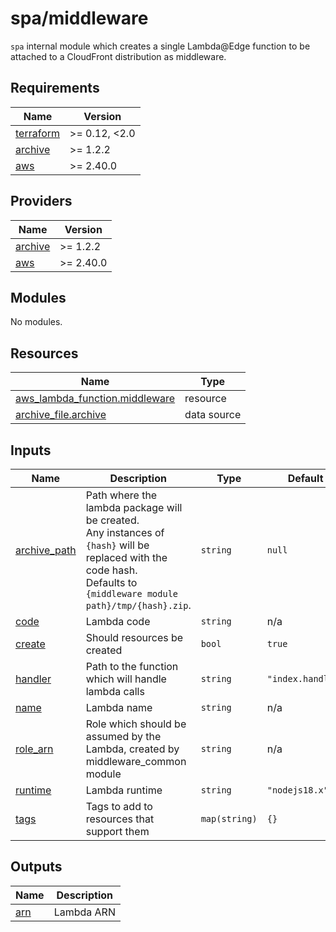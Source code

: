 # spa/middleware

`spa` internal module which creates a single Lambda@Edge function to be attached to a CloudFront distribution as middleware.

<!-- prettier-ignore-start -->
<!-- BEGIN_TF_DOCS -->
## Requirements

| Name | Version |
|------|---------|
| <a name="requirement_terraform"></a> [terraform](#requirement\_terraform) | >= 0.12, <2.0 |
| <a name="requirement_archive"></a> [archive](#requirement\_archive) | >= 1.2.2 |
| <a name="requirement_aws"></a> [aws](#requirement\_aws) | >= 2.40.0 |

## Providers

| Name | Version |
|------|---------|
| <a name="provider_archive"></a> [archive](#provider\_archive) | >= 1.2.2 |
| <a name="provider_aws"></a> [aws](#provider\_aws) | >= 2.40.0 |

## Modules

No modules.

## Resources

| Name | Type |
|------|------|
| [aws_lambda_function.middleware](https://registry.terraform.io/providers/hashicorp/aws/latest/docs/resources/lambda_function) | resource |
| [archive_file.archive](https://registry.terraform.io/providers/hashicorp/archive/latest/docs/data-sources/file) | data source |

## Inputs

| Name | Description | Type | Default | Required |
|------|-------------|------|---------|:--------:|
| <a name="input_archive_path"></a> [archive\_path](#input\_archive\_path) | Path where the lambda package will be created.<br>Any instances of `{hash}` will be replaced with the code hash.<br>Defaults to `{middleware module path}/tmp/{hash}.zip`. | `string` | `null` | no |
| <a name="input_code"></a> [code](#input\_code) | Lambda code | `string` | n/a | yes |
| <a name="input_create"></a> [create](#input\_create) | Should resources be created | `bool` | `true` | no |
| <a name="input_handler"></a> [handler](#input\_handler) | Path to the function which will handle lambda calls | `string` | `"index.handler"` | no |
| <a name="input_name"></a> [name](#input\_name) | Lambda name | `string` | n/a | yes |
| <a name="input_role_arn"></a> [role\_arn](#input\_role\_arn) | Role which should be assumed by the Lambda, created by middleware\_common module | `string` | n/a | yes |
| <a name="input_runtime"></a> [runtime](#input\_runtime) | Lambda runtime | `string` | `"nodejs18.x"` | no |
| <a name="input_tags"></a> [tags](#input\_tags) | Tags to add to resources that support them | `map(string)` | `{}` | no |

## Outputs

| Name | Description |
|------|-------------|
| <a name="output_arn"></a> [arn](#output\_arn) | Lambda ARN |
<!-- END_TF_DOCS -->
<!-- prettier-ignore-end -->
